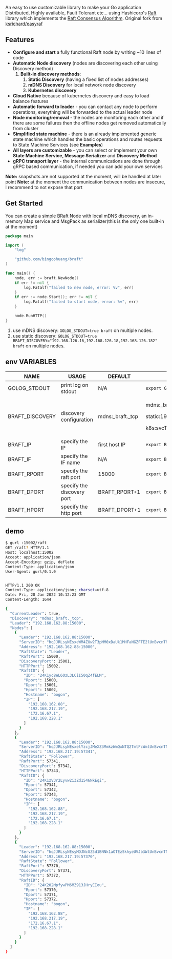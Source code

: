 An easy to use customizable library to make your Go application Distributed, Highly available, Fault Tolerant etc...
using Hashicorp's [Raft](https://github.com/hashicorp/raft) library which implements the
[Raft Consensus Algorithm](https://raft.github.io/). Original fork from [ksrichard/easyraf](https://github.com/ksrichard/easyraft)

Features
---

- **Configure and start** a fully functional Raft node by writing ~10 lines of code
- **Automatic Node discovery** (nodes are discovering each other using Discovery method)
    1. **Built-in discovery methods**:
        1. **Static Discovery** (having a fixed list of nodes addresses)
        2. **mDNS Discovery** for local network node discovery
        3. **Kubernetes discovery**
- **Cloud Native** because of kubernetes discovery and easy to load balance features
- **Automatic forward to leader** - you can contact any node to perform operations, everything will be forwarded to the
  actual leader node
- **Node monitoring/removal** - the nodes are monitoring each other and if there are some failures then the offline
  nodes get removed automatically from cluster
- **Simplified state machine** - there is an already implemented generic state machine which handles the basic
  operations and routes requests to State Machine Services (see **Examples**)
- **All layers are customizable** - you can select or implement your own **State Machine Service, Message Serializer**
  and **Discovery Method**
- **gRPC transport layer** - the internal communications are done through gRPC based communication, if needed you can
  add your own services

**Note:** snapshots are not supported at the moment, will be handled at later point
**Note:** at the moment the communication between nodes are insecure, I recommend to not expose that port

Get Started
---
You can create a simple BRaft Node with local mDNS discovery, an in-memory Map service and MsgPack as serializer(this
is the only one built-in at the moment)

```go
package main

import (
	"log"

	"github.com/bingoohuang/braft"
)

func main() {
	node, err := braft.NewNode()
	if err != nil {
		log.Fatalf("failed to new node, error: %v", err)
	}
	if err := node.Start(); err != nil {
		log.Fatalf("failed to start node, error: %v", err)
	}

	node.RunHTTP()
}
```

1. use mDNS discovery: `GOLOG_STDOUT=true braft` on multiple nodes.
1. use static discovery: `GOLOG_STDOUT=true BRAFT_DISCOVERY="192.168.126.16,192.168.126.18,192.168.126.182" braft`  on multiple nodes.


## env VARIABLES

NAME | USAGE | DEFAULT | EXAMPELE
---|---|---|---
GOLOG_STDOUT| print log on stdout| N/A| `export GOLOG_STDOUT=true`
BRAFT_DISCOVERY| discovery configuration |mdns:_braft._tcp | <p>mdns:_braft._tcp</p><p>static:192.168.1.1,192.168.1.2,192.168.1.3</p><p>k8s:svcType=braft;svcBiz=rig</p>
BRAFT_IP|specify the IP| first host IP | `export BRAFT_IP=192.168.1.1`
BRAFT_IF|specify the IF name| N/A | `export BRAFT_IF=eth0`
BRAFT_RPORT|specify the raft port| 15000 | `export BRAFT_RPORT=15000`
BRAFT_DPORT|specify the discovery port| BRAFT_RPORT+1 | `export BRAFT_DPORT=15001`
BRAFT_HPORT|specify the http port| BRAFT_DPORT+1 | `export BRAFT_HPORT=15002`


## demo


```sh
$ gurl :15002/raft
GET /raft? HTTP/1.1
Host: localhost:15002
Accept: application/json
Accept-Encoding: gzip, deflate
Content-Type: application/json
User-Agent: gurl/0.1.0


HTTP/1.1 200 OK
Content-Type: application/json; charset=utf-8
Date: Fri, 28 Jan 2022 10:12:23 GMT
Content-Length: 1644

{
  "CurrentLeader": true,
  "Discovery": "mdns:_braft._tcp",
  "Leader": "192.168.162.88:15000",
  "Nodes": [
    {
      "Leader": "192.168.162.88:15000",
      "ServerID": "hqJJRLsyNEsxeWM4ZUw2T3pMM0xDaUk1MHFaNGZFTE2lUnBvcnTNOpilRHBvcnTNOpmlSHBvcnTNOpqoSG9zdG5hbWWlYm9nb26iSVCUrjE5Mi4xNjguMTYyLjg4rjE5Mi4xNjguMjE3LjE5qzE3Mi4xNi42Ny4xrTE5Mi4xNjguMjI4LjE",
      "Address": "192.168.162.88:15000",
      "RaftState": "Leader",
      "RaftPort": 15000,
      "DiscoveryPort": 15001,
      "HTTPPort": 15002,
      "RaftID": {
        "ID": "24K1yc8eL6OzL3LCiI50qZ4fELM",
        "Rport": 15000,
        "Dport": 15001,
        "Hport": 15002,
        "Hostname": "bogon",
        "IP": [
          "192.168.162.88",
          "192.168.217.19",
          "172.16.67.1",
          "192.168.228.1"
        ]
      }
    },
    {
      "Leader": "192.168.162.88:15000",
      "ServerID": "hqJJRLsyNEsxelYzcjJMeXZ3MmkzWmQxNTQ2TmtFcWmlUnBvcnTN3_2lRHBvcnTN3_6lSHBvcnTN3_-oSG9zdG5hbWWlYm9nb26iSVCUrjE5Mi4xNjguMTYyLjg4rjE5Mi4xNjguMjE3LjE5qzE3Mi4xNi42Ny4xrTE5Mi4xNjguMjI4LjE",
      "Address": "192.168.217.19:57341",
      "RaftState": "Follower",
      "RaftPort": 57341,
      "DiscoveryPort": 57342,
      "HTTPPort": 57343,
      "RaftID": {
        "ID": "24K1zV3r2Lyvw2i3Zd1546NkEqi",
        "Rport": 57341,
        "Dport": 57342,
        "Hport": 57343,
        "Hostname": "bogon",
        "IP": [
          "192.168.162.88",
          "192.168.217.19",
          "172.16.67.1",
          "192.168.228.1"
        ]
      }
    },
    {
      "Leader": "192.168.162.88:15000",
      "ServerID": "hqJJRLsyNEsyMDJNcGZ5d1BNNk1aOTEzSkhyeUVJb3WlUnBvcnTN4BqlRHBvcnTN4BulSHBvcnTN4ByoSG9zdG5hbWWlYm9nb26iSVCUrjE5Mi4xNjguMTYyLjg4rjE5Mi4xNjguMjE3LjE5qzE3Mi4xNi42Ny4xrTE5Mi4xNjguMjI4LjE",
      "Address": "192.168.217.19:57370",
      "RaftState": "Follower",
      "RaftPort": 57370,
      "DiscoveryPort": 57371,
      "HTTPPort": 57372,
      "RaftID": {
        "ID": "24K202MpfywPM6MZ913JHryEIou",
        "Rport": 57370,
        "Dport": 57371,
        "Hport": 57372,
        "Hostname": "bogon",
        "IP": [
          "192.168.162.88",
          "192.168.217.19",
          "172.16.67.1",
          "192.168.228.1"
        ]
      }
    }
  ]
}
```